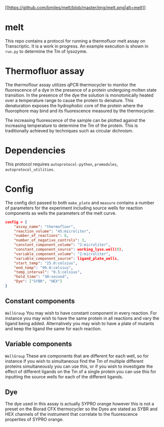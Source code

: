 [[https://github.com/bmiles/melt/blob/master/img/melt.png|alt=melt]]


# melt
This repo contains a protocol for running a thermofluor melt assay on Transcriptic. It is a work in progress. An example execution is shown in `run.py` to determine the Tm of lysozyme.

# Thermofluor assay
The thermoflour assay utilizes qPCR thermocycler to monitor the fluorescence of a dye in the presence of a protein undergoing molten state transition. In the presence of the dye the solution is monotonically heated over a temperature range to cause the protein to denature. This denaturation exposes the hydrophobic core of the protein where the fluorophore may bind and its fluorescence measured by the thermocycler.

The increasing fluorescence of the sample can be plotted against the increasing temperature to determine the Tm of the protein. This is traditionally achieved by techniques such as circular dichroism.

# Dependencies
This protocol requires `autoprotocol-python`, `promodules`, `autoprotocol_utilities`.

# Config

The config dict passed to both `make_plate` and `measure` contains a number of parameters for the experiment including source wells for reaction components as wells the parameters of the melt curve.

```json
config = {
    "assay_name": "thermofluor",
    "reaction_volume": "45:microliter",
    "number_of_reactions": 8,
    "number_of_negative_controls": 3,
    "constant_component_volume": "2:microliter",
    "constant_component_source": working_lyso.well(0),
    "variable_component_volume": "2:microliter",
    "variable_component_source": ligand_plate_wells,
    "start_temp": "25.0:celsius",
    "end_temp": "99.0:celsius",
    "temp_interval": "0.5:celsius",
    "hold_time": "30:second",
    "Dye": ["SYBR", "HEX"]
}
```
## Constant components
`WellGroup`
You may wish to have  constant component in every reaction. For instance you may wish to have the same protein in all reactions and vary the ligand being added. Alternatively you may wish to have a plate of mutants and keep the ligand the same for each reaction.

## Variable components
`WellGroup`
These are components that are different for each well, so for instance if you wish to simultaneous find the Tm of multiple different proteins simultaneously you can use this, or if you wish to investigate the effect of different ligands on the Tm of a single protein you can use this for inputting the source wells for each of the different ligands.

## Dye
The dye used in this assay is actually SYPRO orange however this is not a preset on the Biorad CFX thermocycler so the Dyes are stated as SYBR and HEX channels of the instrument that correlate to the fluorescence properties of SYPRO orange.
